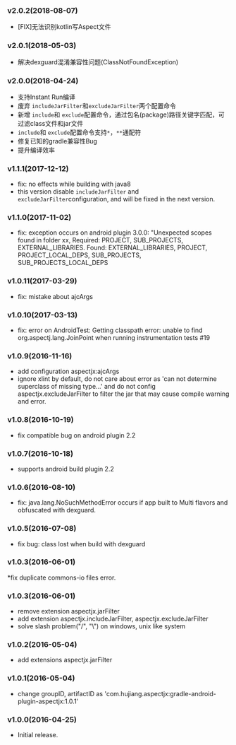 ### v2.0.2(2018-08-07)
* [FIX]无法识别kotlin写Aspect文件

### v2.0.1(2018-05-03)
* 解决dexguard混淆兼容性问题(ClassNotFoundException)

### v2.0.0(2018-04-24)
* 支持Instant Run编译
* 废弃 `includeJarFilter`和`excludeJarFilter`两个配置命令
* 新增 `include`和 `exclude`配置命令，通过包名(package)路径关键字匹配，可过滤class文件和jar文件
* `include`和 `exclude`配置命令支持`*`，`**`通配符
* 修复已知的gradle兼容性Bug
* 提升编译效率

### v1.1.1(2017-12-12)
* fix: no effects while building with java8
* this version disable `includeJarFilter` and `excludeJarFilter`configuration, and will be fixed in the next version.

### v1.1.0(2017-11-02)
* fix: exception occurs on android plugin 3.0.0: "Unexpected scopes found in folder xx, Required: PROJECT, SUB_PROJECTS, EXTERNAL_LIBRARIES. Found: EXTERNAL_LIBRARIES, PROJECT, PROJECT_LOCAL_DEPS, SUB_PROJECTS, SUB_PROJECTS_LOCAL_DEPS

### v1.0.11(2017-03-29)
* fix: mistake about ajcArgs 

### v1.0.10(2017-03-13)
* fix: error on AndroidTest: Getting classpath error: unable to find org.aspectj.lang.JoinPoint when running instrumentation tests #19

### v1.0.9(2016-11-16)
* add configuration aspectjx:ajcArgs
* ignore xlint by default, do not care about error as 'can not determine superclass of missing type...' 
and do not config aspectjx.excludeJarFilter to filter the jar that may cause compile warning and error.

### v1.0.8(2016-10-19)
* fix compatible bug on android plugin 2.2

### v1.0.7(2016-10-18)
* supports android build plugin 2.2

### v1.0.6(2016-08-10)
* fix: java.lang.NoSuchMethodError occurs if app built to Multi flavors and obfuscated with dexguard.

### v1.0.5(2016-07-08)
* fix bug: class lost when build with dexguard

### v1.0.3(2016-06-01)
 *fix duplicate commons-io files error.

### v1.0.3(2016-06-01)
* remove extension aspectjx.jarFilter
* add extension aspectjx.includeJarFilter, aspectjx.excludeJarFilter
* solve slash problem("/", "\\") on windows, unix like system

### v1.0.2(2016-05-04)
* add extensions aspectjx.jarFilter

### v1.0.1(2016-05-04)
* change groupID, artifactID as 'com.hujiang.aspectjx:gradle-android-plugin-aspectjx:1.0.1'

### v1.0.0(2016-04-25)

* Initial release.
